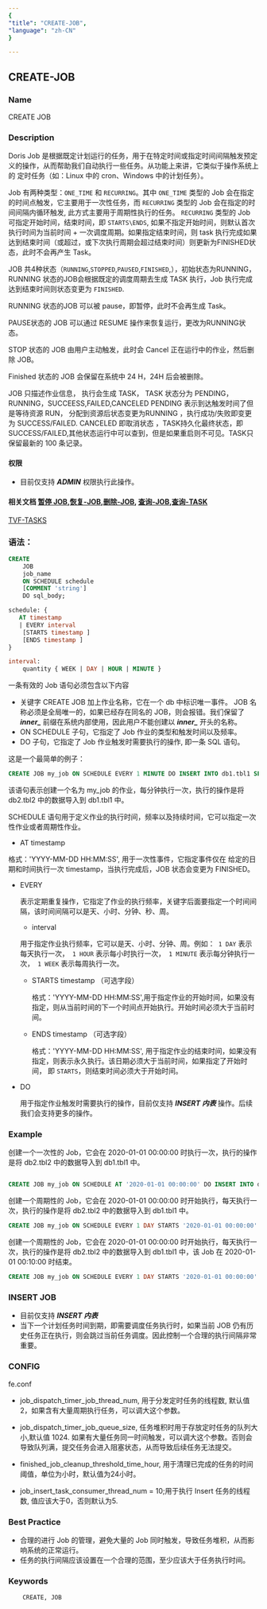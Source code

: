 ```yaml
---
{
"title": "CREATE-JOB",
"language": "zh-CN"
}

---
```


<!--
Licensed to the Apache Software Foundation (ASF) under one
or more contributor license agreements.  See the NOTICE file
distributed with this work for additional information
regarding copyright ownership.  The ASF licenses this file
to you under the Apache License, Version 2.0 (the
"License"); you may not use this file except in compliance
with the License.  You may obtain a copy of the License at

  http://www.apache.org/licenses/LICENSE-2.0

Unless required by applicable law or agreed to in writing,
software distributed under the License is distributed on an
"AS IS" BASIS, WITHOUT WARRANTIES OR CONDITIONS OF ANY
KIND, either express or implied.  See the License for the
specific language governing permissions and limitations
under the License.
-->

## CREATE-JOB

### Name

CREATE JOB

### Description

Doris Job 是根据既定计划运行的任务，用于在特定时间或指定时间间隔触发预定义的操作，从而帮助我们自动执行一些任务。从功能上来讲，它类似于操作系统上的
定时任务（如：Linux 中的 cron、Windows 中的计划任务）。

Job 有两种类型：`ONE_TIME` 和 `RECURRING`。其中 `ONE_TIME` 类型的 Job 会在指定的时间点触发，它主要用于一次性任务，而 `RECURRING` 类型的 Job 会在指定的时间间隔内循环触发, 此方式主要用于周期性执行的任务。
`RECURRING` 类型的 Job 可指定开始时间，结束时间，即 `STARTS\ENDS`, 如果不指定开始时间，则默认首次执行时间为当前时间 + 一次调度周期。如果指定结束时间，则 task 执行完成如果达到结束时间（或超过，或下次执行周期会超过结束时间）则更新为FINISHED状态，此时不会再产生 Task。

JOB 共4种状态（`RUNNING`,`STOPPED`,`PAUSED`,`FINISHED`,），初始状态为RUNNING，RUNNING 状态的JOB会根据既定的调度周期去生成 TASK 执行，Job 执行完成达到结束时间则状态变更为 `FINISHED`.

RUNNING 状态的JOB 可以被 pause，即暂停，此时不会再生成 Task。

PAUSE状态的 JOB 可以通过 RESUME 操作来恢复运行，更改为RUNNING状态。

STOP 状态的 JOB 由用户主动触发，此时会 Cancel 正在运行中的作业，然后删除 JOB。

Finished 状态的 JOB 会保留在系统中 24 H，24H 后会被删除。

JOB 只描述作业信息， 执行会生成 TASK， TASK 状态分为 PENDING，RUNNING，SUCCEESS,FAILED,CANCELED
PENDING 表示到达触发时间了但是等待资源 RUN， 分配到资源后状态变更为RUNNING ，执行成功/失败即变更为 SUCCESS/FAILED.
CANCELED 即取消状态 ，TASK持久化最终状态，即SUCCESS/FAILED,其他状态运行中可以查到，但是如果重启则不可见。TASK只保留最新的 100 条记录。

#### 权限

- 目前仅支持 ***ADMIN*** 权限执行此操作。

#### 相关文档   [暂停 JOB](../Alter/PAUSE-JOB.md),[恢复-JOB](../Alter/RESUME-JOB.md),[删除-JOB](../Drop/DROP-JOB.md), [查询-JOB](../../../sql-functions/table-functions/jobs.md),[查询-TASK](../../../sql-functions/table-functions/tasks)

[TVF-TASKS](../../../sql-functions/table-functions/tasks)

### 语法：

```sql
CREATE
    JOB
    job_name
    ON SCHEDULE schedule
    [COMMENT 'string']
    DO sql_body;

schedule: {
   AT timestamp 
   | EVERY interval
    [STARTS timestamp ]
    [ENDS timestamp ]
}

interval:
    quantity { WEEK | DAY | HOUR | MINUTE }
```

一条有效的 Job 语句必须包含以下内容

- 关键字 CREATE JOB 加上作业名称，它在一个 db 中标识唯一事件。 JOB 名称必须是全局唯一的，如果已经存在同名的 JOB，则会报错。我们保留了 ***inner_*** 前缀在系统内部使用，因此用户不能创建以 ***inner_*** 开头的名称。
- ON SCHEDULE 子句，它指定了 Job 作业的类型和触发时间以及频率。
- DO 子句，它指定了 Job 作业触发时需要执行的操作, 即一条 SQL 语句。

这是一个最简单的例子：

```sql
CREATE JOB my_job ON SCHEDULE EVERY 1 MINUTE DO INSERT INTO db1.tbl1 SELECT * FROM db2.tbl2;
```

该语句表示创建一个名为 my_job 的作业，每分钟执行一次，执行的操作是将 db2.tbl2 中的数据导入到 db1.tbl1 中。

SCHEDULE 语句用于定义作业的执行时间，频率以及持续时间，它可以指定一次性作业或者周期性作业。
- AT timestamp

格式：'YYYY-MM-DD HH:MM:SS', 用于一次性事件，它指定事件仅在 给定的日期和时间执行一次 timestamp，当执行完成后，JOB 状态会变更为 FINISHED。

- EVERY

  表示定期重复操作，它指定了作业的执行频率，关键字后面要指定一个时间间隔，该时间间隔可以是天、小时、分钟、秒、周。

    - interval

  用于指定作业执行频率，它可以是天、小时、分钟、周。例如：` 1 DAY` 表示每天执行一次，` 1 HOUR` 表示每小时执行一次，` 1 MINUTE` 表示每分钟执行一次，` 1 WEEK` 表示每周执行一次。

    - STARTS timestamp （可选字段）

      格式：'YYYY-MM-DD HH:MM:SS',用于指定作业的开始时间，如果没有指定，则从当前时间的下一个时间点开始执行。开始时间必须大于当前时间。

    - ENDS timestamp （可选字段）

      格式：'YYYY-MM-DD HH:MM:SS', 用于指定作业的结束时间，如果没有指定，则表示永久执行。该日期必须大于当前时间，如果指定了开始时间， 即 `STARTS`，则结束时间必须大于开始时间。

- DO

  用于指定作业触发时需要执行的操作，目前仅支持 ***INSERT 内表*** 操作。后续我们会支持更多的操作。

### Example

创建一个一次性的 Job，它会在 2020-01-01 00:00:00 时执行一次，执行的操作是将 db2.tbl2 中的数据导入到 db1.tbl1 中。

```sql

CREATE JOB my_job ON SCHEDULE AT '2020-01-01 00:00:00' DO INSERT INTO db1.tbl1 SELECT * FROM db2.tbl2;

```

创建一个周期性的 Job，它会在 2020-01-01 00:00:00 时开始执行，每天执行一次，执行的操作是将 db2.tbl2 中的数据导入到 db1.tbl1 中。

```sql
CREATE JOB my_job ON SCHEDULE EVERY 1 DAY STARTS '2020-01-01 00:00:00' DO INSERT INTO db1.tbl1 SELECT * FROM db2.tbl2 WHERE  create_time >=  days_add(now(),-1);
```

创建一个周期性的 Job，它会在 2020-01-01 00:00:00 时开始执行，每天执行一次，执行的操作是将 db2.tbl2 中的数据导入到 db1.tbl1 中，该 Job 在 2020-01-01 00:10:00 时结束。

```sql
CREATE JOB my_job ON SCHEDULE EVERY 1 DAY STARTS '2020-01-01 00:00:00' ENDS '2020-01-01 00:10:00' DO INSERT INTO db1.tbl1 SELECT * FROM db2.tbl2 create_time >=  days_add(now(),-1);
```

### INSERT JOB

- 目前仅支持 ***INSERT 内表***
- 当下一个计划任务时间到期，即需要调度任务执行时，如果当前 JOB 仍有历史任务正在执行，则会跳过当前任务调度。因此控制一个合理的执行间隔非常重要。

### CONFIG

fe.conf

- job_dispatch_timer_job_thread_num, 用于分发定时任务的线程数, 默认值2，如果含有大量周期执行任务，可以调大这个参数。

- job_dispatch_timer_job_queue_size, 任务堆积时用于存放定时任务的队列大小,默认值 1024. 如果有大量任务同一时间触发，可以调大这个参数。否则会导致队列满，提交任务会进入阻塞状态，从而导致后续任务无法提交。

- finished_job_cleanup_threshold_time_hour, 用于清理已完成的任务的时间阈值，单位为小时，默认值为24小时。

- job_insert_task_consumer_thread_num = 10;用于执行 Insert 任务的线程数, 值应该大于0，否则默认为5.

### Best Practice

- 合理的进行 Job 的管理，避免大量的 Job 同时触发，导致任务堆积，从而影响系统的正常运行。
- 任务的执行间隔应该设置在一个合理的范围，至少应该大于任务执行时间。

### Keywords

        CREATE, JOB
